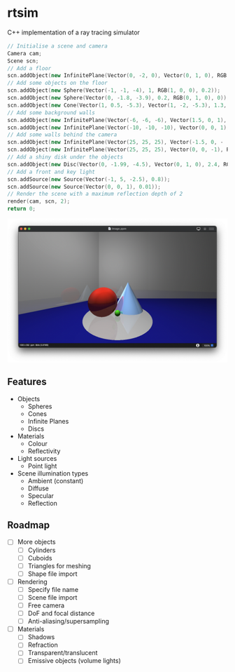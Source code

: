 # rtsim
C++ implementation of a ray tracing simulator

```cpp
// Initialise a scene and camera
Camera cam;
Scene scn;
// Add a floor
scn.addObject(new InfinitePlane(Vector(0, -2, 0), Vector(0, 1, 0), RGB(0.1, 0.1, 0.6), 0));
// Add some objects on the floor
scn.addObject(new Sphere(Vector(-1, -1, -4), 1, RGB(1, 0, 0), 0.2));
scn.addObject(new Sphere(Vector(0, -1.8, -3.9), 0.2, RGB(0, 1, 0), 0));
scn.addObject(new Cone(Vector(1, 0.5, -5.3), Vector(1, -2, -5.3), 1.3, RGB(0.3, 0.5, 0.7), 0.7));
// Add some background walls
scn.addObject(new InfinitePlane(Vector(-6, -6, -6), Vector(1.5, 0, 1), RGB(0.6, 0.6, 0.6), 0.1));
scn.addObject(new InfinitePlane(Vector(-10, -10, -10), Vector(0, 0, 1), RGB(0.6, 0.6, 0.6), 0.1));
// Add some walls behind the camera
scn.addObject(new InfinitePlane(Vector(25, 25, 25), Vector(-1.5, 0, -  1), RGB(0.3, 0.3, 0.3), 0));
scn.addObject(new InfinitePlane(Vector(25, 25, 25), Vector(0, 0, -1), RGB(0.3, 0.3, 0.3), 0));
// Add a shiny disk under the objects
scn.addObject(new Disc(Vector(0, -1.99, -4.5), Vector(0, 1, 0), 2.4, RGB(0.7, 0.7, 0.7), 0.1));
// Add a front and key light
scn.addSource(new Source(Vector(-1, 5, -2.5), 0.8));
scn.addSource(new Source(Vector(0, 0, 1), 0.01));
// Render the scene with a maximum reflection depth of 2
render(cam, scn, 2);
return 0;
```

![](https://raw.githubusercontent.com/ab-gh/rtsim/main/docs/demo.png)

## Features

- Objects
  - Spheres
  - Cones
  - Infinite Planes
  - Discs
- Materials
  - Colour
  - Reflectivity
- Light sources
  - Point light 
- Scene illumination types
  - Ambient (constant)
  - Diffuse
  - Specular
  - Reflection

## Roadmap
- [ ] More objects
  - [ ] Cylinders
  - [ ] Cuboids
  - [ ] Triangles for meshing
  - [ ] Shape file import
- [ ] Rendering
  - [ ] Specify file name
  - [ ] Scene file import
  - [ ] Free camera
  - [ ] DoF and focal distance
  - [ ] Anti-aliasing/supersampling
- [ ] Materials
  - [ ] Shadows
  - [ ] Refraction
  - [ ] Transparent/translucent
  - [ ] Emissive objects (volume lights)